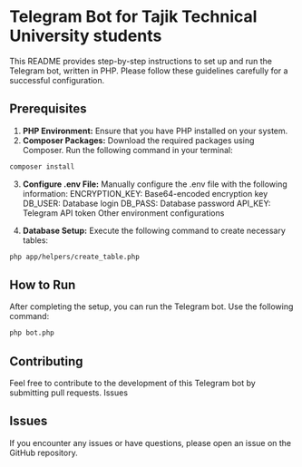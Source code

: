 # Telegram Bot for Tajik Technical University students

This README provides step-by-step instructions to set up and run the Telegram bot, written in PHP. Please follow these guidelines carefully for a successful configuration.
## Prerequisites
1. **PHP Environment:** Ensure that you have PHP installed on your system.
2. **Composer Packages:** Download the required packages using Composer. Run the following command in your terminal:

```bash
composer install
```

3. **Configure .env File:** Manually configure the .env file with the following information:
        ENCRYPTION_KEY: Base64-encoded encryption key
        DB_USER: Database login
        DB_PASS: Database password
        API_KEY: Telegram API token
        Other environment configurations

4. **Database Setup:** Execute the following command to create necessary tables:

```bash
php app/helpers/create_table.php
```
## How to Run

After completing the setup, you can run the Telegram bot. Use the following command:

```bash
php bot.php
```
## Contributing

Feel free to contribute to the development of this Telegram bot by submitting pull requests.
Issues
## Issues
If you encounter any issues or have questions, please open an issue on the GitHub repository.